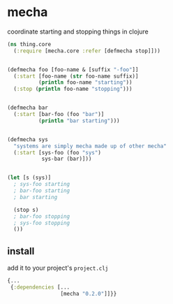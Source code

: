 # mecha

coordinate starting and stopping things in clojure

```clojure
(ns thing.core
  (:require [mecha.core :refer [defmecha stop]]))


(defmecha foo [foo-name & [suffix "-foo"]]
  (:start [foo-name (str foo-name suffix)]
          (println foo-name "starting"))
  (:stop (println foo-name "stopping")))


(defmecha bar
  (:start [bar-foo (foo "bar")]
          (println "bar starting")))


(defmecha sys
  "systems are simply mecha made up of other mecha"
  (:start [sys-foo (foo "sys")
           sys-bar (bar)]))


(let [s (sys)]
  ; sys-foo starting
  ; bar-foo starting
  ; bar starting

  (stop s)
  ; bar-foo stopping
  ; sys-foo stopping
  ())
```


## install

add it to your project's `project.clj`

```clojure
{...
 {:dependencies [...
                 [mecha "0.2.0"]]}}
```

